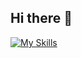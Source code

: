 ## Hi there 👋


[![My Skills](https://skillicons.dev/icons?i=java,spring,postgres,aws,docker,redis,mysql,git,github,js,ts,nodejs,react)](https://skillicons.dev)

<!--
**sumeetg13/sumeetg13** is a ✨ _special_ ✨ repository because its `README.md` (this file) appears on your GitHub profile.

Here are some ideas to get you started:

- 🔭 I’m currently working on ...
- 🌱 I’m currently learning ...
- 👯 I’m looking to collaborate on ...
- 🤔 I’m looking for help with ...
- 💬 Ask me about ...
- 📫 How to reach me: ...
- 😄 Pronouns: ...
- ⚡ Fun fact: ...
-->
